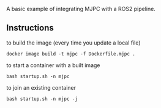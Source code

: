A basic example of integrating MJPC with a ROS2 pipeline.

## Instructions

to build the image (every time you update a local file)
```
docker image build -t mjpc -f Dockerfile.mjpc .
```

to start a container with a built image
```
bash startup.sh -n mjpc
```

to join an existing container
```
bash startup.sh -n mjpc -j
```

